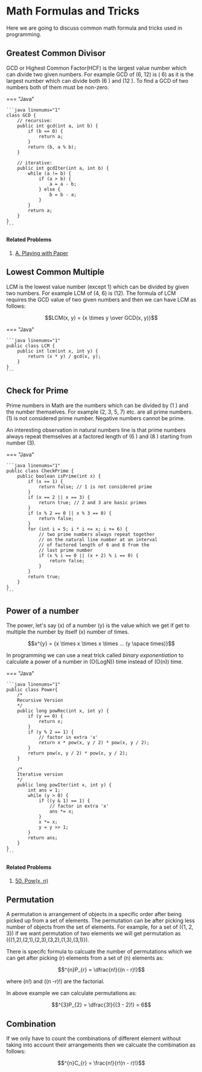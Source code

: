 # Math Formulas and Tricks

Here we are going to discuss common math formula and tricks used in programming.

## Greatest Common Divisor

GCD or Highest Common Factor(HCF) is the largest value number which can divide two given numbers. For example GCD of \(6, 12\) is \( 6\) as it is the largest number which can divide both \(6 \)  and \(12 \).  To find a GCD of two numbers both of them must be non-zero.

=== "Java"

    ```java linenums="1"
    class GCD {
        // recursive:
        public int gcd(int a, int b) {
            if (b == 0) {
                return a;
            }
            return (b, a % b);
        }

        // iterative:
        public int gcdIter(int a, int b) {
            while (a != b) {
                if (a > b) {
                    a = a - b;
                } else {
                    b = b - a;
                }
            }
            return a;
        }
    }
    ```

#### Related Problems

1. [A. Playing with Paper](https://codeforces.com/contest/527/problem/A)

## Lowest Common Multiple

LCM is the lowest value number (except 1) which can be divided by given two numbers. For example LCM of \(4, 6\) is \(12\). The formula of LCM requires the GCD value of two given numbers and then we can have LCM as follows:

$$LCM(x, y) = {x \times y \over GCD(x, y)}$$

=== "Java"

    ```java linenums="1"
    public class LCM {
        public int lcm(int x, int y) {
            return (x * y) / gcd(x, y);
        }
    }
    ```

## Check for Prime

Prime numbers in Math are the numbers which can be divided by \(1 \) and the number themselves. For example \(2, 3, 5, 7\) etc. are all prime numbers. \(1\) is not considered prime number. Negative numbers cannot be prime.

An interesting observation in natural numbers line is that prime numbers always repeat themselves at a factored length of \(6 \) and \(8 \) starting from number \(3\).

=== "Java"

    ```java linenums="1"
    public class CheckPrime {
        public boolean isPrime(int x) {
            if (x == 1) {
                return false; // 1 is not considered prime
            }
            if (x == 2 || x == 3) {
                return true; // 2 and 3 are basic primes
            }
            if (x % 2 == 0 || x % 3 == 0) {
                return false;
            }
            for (int i = 5; i * i <= x; i += 6) {
                // two prime numbers always repeat together
                // on the natural line number at an interval
                // of factored length of 6 and 8 from the 
                // last prime number
                if (x % i == 0 || (x + 2) % i == 0) {
                    return false;
                }
            }
            return true;
        }
    }
    ```

## Power of a number

The power, let's say \(x\) of a number \(y\) is the value which we get if get to multiple the number by itself \(x\) number of times.

$$x^{y} = {x \times x \times x \times ... (y \space times)}$$

In programming we can use a neat trick called *binary exponentiation* to calculate a power of a number in \(O(LogN)\) time instead of \(O(n)\) time.

=== "Java"

    ```java linenums="1"
    public class Power{
        /*
        Recursive Version
        */
        public long powRec(int x, int y) {
            if (y == 0) {
                return x;
            }
            if (y % 2 == 1) {
                // factor in extra 'x'
                return x * pow(x, y / 2) * pow(x, y / 2);
            }
            return pow(x, y / 2) * pow(x, y / 2);
        }

        /*
        Iterative version
        */
        public long powIter(int x, int y) {
            int ans = 1;
            while (y > 0) {
                if ((y & 1) == 1) {
                    // factor in extra 'x'
                    ans *= x;
                }
                x *= x;
                y = y >> 1;
            }
            return ans;
        }
    }
    ```

#### Related Problems

1. [50. Pow(x, n)](https://leetcode.com/problems/powx-n/description/)


## Permutation

A permutation is arrangement of objects in a specific order after being picked up from a set of elements. The permutation can be after picking less number of objects from the set of elements. For example, for a set of \(\{1, 2, 3\}\) if we want permutation of two elements we will get permutation as \(\{(1,2),(2,1),(2,3),(3,2),(1,3),(3,1)\}\).

There is specifc formula to calcuate the number of permutations which we can get after picking \(r\) elements from a set of \(n\) elements as:

$$^{n}P_{r} = \dfrac{n!}{(n - r)!}$$

where \(n!\) and \((n -r)!\) are the factorial.

In above example we can calculate permutations as:

$$^{3}P_{2} = \dfrac{3!}{(3 - 2)!} = 6$$

## Combination

If we only have to count the combinations of different element without taking into account their arrangements then we calcuate the combination as follows:

$$^{n}C_{r} = \frac{n!}{r!(n - r)!}$$
